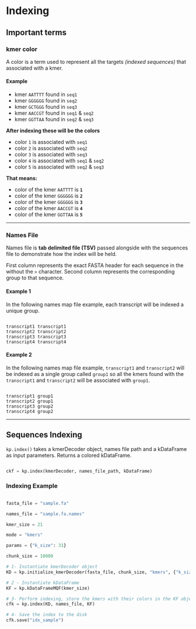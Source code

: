 # Indexing

## Important terms

### kmer color

A color is a term used to represent all the targets *(indexed sequences)* that associated with a kmer.

#### Example

- kmer `AATTTT` found in `seq1`
- kmer `GGGGGG` found in `seq2`
- kmer `GCTGGG` found in `seq3`
- kmer `AACCGT` found in `seq1` & `seq2`
- kmer `GGTTAA` found in `seq2` & `seq3`

**After indexing these will be the colors**

- color `1` is associated with `seq1`
- color `2` is associated with `seq2`
- color `3` is associated with `seq3`
- color `4` is associated with `seq1` & `seq2`
- color `5` is associated with `seq2` & `seq3`

**That means:**
- color of the kmer `AATTTT` is **`1`** 
- color of the kmer `GGGGGG` is **`2`**
- color of the kmer `GGGGGG` is **`3`**
- color of the kmer `AACCGT` is **`4`**
- color of the kmer `GGTTAA` is **`5`**

---

### Names File

Names file is **tab delimited file (TSV)** passed alongside with the sequences file to demonstrate how the index will be held.

First column represents the exact FASTA header for each sequence in the without the `>` character.
Second column represents the corresponding group to that sequence.

#### Example 1

In the following names map file example, each transcript will be indexed a unique group.

```tsv

transcript1	transcript1
transcript2	transcript2
transcript3	transcript3
transcript4	transcript4

```

#### Example 2

In the following names map file example, `transcript1` and `transcript2` will be indexed as a single group called `group1` so all the kmers found with the `transcript1` and `transcript2` will be associated with `group1`.

```tsv

transcript1	group1
transcript2	group1
transcript3	group2
transcript4	group2

```

---

## Sequences Indexing

`kp.index()` takes a kmerDecoder object, names file path and a kDataFrame as input parameters. Returns a colored kDataFrame.

```python

ckf = kp.index(kmerDecoder, names_file_path, kDataFrame)

```

### Indexing Example

```python

fasta_file = "sample.fa"

names_file = "sample.fa.names"

kmer_size = 21

mode = "kmers"

params = {"k_size": 31}

chunk_size = 10000

# 1- Instantiate kmerDecoder object
KD = kp.initialize_kmerDecoder(fasta_file, chunk_size, "kmers", {"k_size" : kmer_size})

# 2 - Instantiate kDataFrame
KF = kp.kDataFrameMQF(kmer_size)

# 3- Perform indexing, store the kmers with their colors in the KF object and the colors information will be returned as a colored_kDataFrame (cfk)
cfk = kp.index(KD, names_file, KF)

# 4- Save the index to the disk
cfk.save("idx_sample")

```
